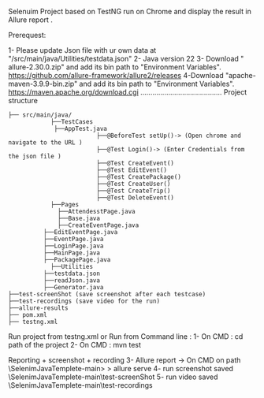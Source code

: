 Selenuim Project based on TestNG run on Chrome and display the result in Allure report .

Prerequest: 

1- Please update Json file with ur own data at "/src/main/java/Utilities/testdata.json"
2- Java version 22
3- Download " allure-2.30.0.zip"  and add its bin path to "Environment Variables".
https://github.com/allure-framework/allure2/releases
4-Download "apache-maven-3.9.9-bin.zip" and add its bin path to "Environment Variables".
https://maven.apache.org/download.cgi
.........................................
Project structure 

    ├── src/main/java/
    			├──TestCases
    			 ├──AppTest.java
                             ├──@BeforeTest setUp()-> (Open chrome and navigate to the URL )
                             ├──@Test Login()-> (Enter Credentials from the json file )
                             ├──@Test CreateEvent()
                             ├──@Test EditEvent()
                             ├──@Test CreatePackage()
                             ├──@Test CreateUser()
                             ├──@Test CreateTrip()
                             ├──@Test DeleteEvent()
    			├──Pages
    			  ├──AttendesstPage.java
    			  ├──Base.java
    			  ├──CreateEventPage.java
			  ├──EditEventPage.java
			  ├──EventPage.java
			  ├──LoginPage.java
			  ├──MainPage.java
			  ├──PackagePage.java
    			├──Utilities
   			  ├──testdata.json 
   			  ├──readJson.java
   			  ├──Generator.java
    ├──test-screenShot (save screenshot after each testcase)
    ├──test-recordings (save video for the run)
    ├──allure-results
    ├── pom.xml   
    ├── testng.xml  

Run project from testng.xml 
or 
Run from Command line :
1- On CMD : cd path of the project
2- On CMD : mvn test

Reporting + screenshot + recording
3- Allure report -> On CMD on path  \SelenimJavaTemplete-main> > allure serve
4- run screenshot saved \SelenimJavaTemplete-main\test-screenShot
5- run video saved \SelenimJavaTemplete-main\test-recordings


